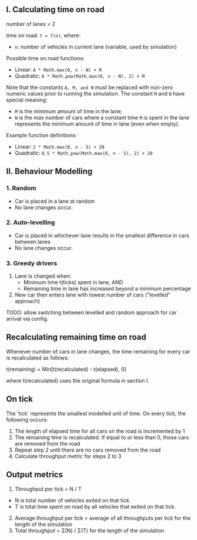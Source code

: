 
## I. Calculating time on road

number of lanes = 2

time on road: `t = f(n)`, where:
   - `n`: number of vehicles in current lane (variable, used by simulation)

Possible time on road functions:
   - Linear: `A * Math.max(0, n - N) + M`
   - Quadratic: `A * Math.pow(Math.max(0, n - N), 2) + M`

Note that the constants `A, M, and N` must be replaced with non-zero numeric values prior to running the simulation.
The constant `M` and `N` have special meaning:
   - `M` is the minimum amount of time in the lane;
   - `N` is the max number of cars where a constant time `M` is spent in the lane
represents the minimum amount of time in lane (even when empty).

Example function definitions:
   - Linear: `2 * Math.max(0, n - 5) + 20`
   - Quadratic: `0.5 * Math.pow(Math.max(0, n - 5), 2) + 20`

## II. Behaviour Modelling

### 1. Random

- Car is placed in a lane at random
- No lane changes occur.

### 2. Auto-levelling

- Car is placed in whichever lane results in the smallest difference in cars between lanes
- No lane changes occur.

### 3. Greedy drivers

1. Lane is changed when:
   - Minimum time t(ticks) spent in lane, AND
   - Remaining time in lane has increased beyond a minimum percentage
1. New car then enters lane with lowest number of cars ("levelled" approach)

TODO: allow switching between levelled and random approach for car arrival via config.

## Recalculating remaining time on road

Whenever number of cars in lane changes, the time remaining for every car is recalculated as follows:

t(remaining) = Min\[t(recalculated) - t(elapsed), 0\]

where t(recalculated) uses the original formula in section I.

## On tick

The 'tick' represents the smallest modelled unit of time. On every tick, the following occurs:

1. The length of elapsed time for all cars on the road is incremented by 1
2. The remaining time is recalculated. If equal to or less than 0, those cars are removed from the road
3. Repeat step 2 until there are no cars removed from the road
4. Calculate throughput metric for steps 2 to 3

## Output metrics

1. Throughput per tick = N / T
- N is total number of vehicles exited on that tick.
- T is total time spent on road by all vehicles that exited on that tick.
2. Average throughput per tick = average of all throughputs per tick for the length of the simulation
3. Total throughput = Σ(N) / Σ(T) for the length of the simulation
